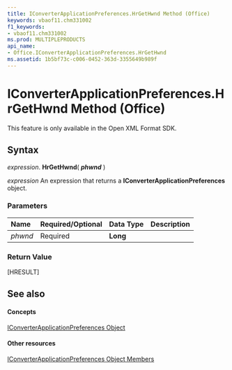 ```yaml
---
title: IConverterApplicationPreferences.HrGetHwnd Method (Office)
keywords: vbaof11.chm331002
f1_keywords:
- vbaof11.chm331002
ms.prod: MULTIPLEPRODUCTS
api_name:
- Office.IConverterApplicationPreferences.HrGetHwnd
ms.assetid: 1b5bf73c-c006-0452-363d-3355649b989f
---
```



# IConverterApplicationPreferences.HrGetHwnd Method (Office)

This feature is only available in the Open XML Format SDK.


## Syntax

 _expression_. **HrGetHwnd**( **_phwnd_** )

 _expression_ An expression that returns a **IConverterApplicationPreferences** object.


### Parameters



|**Name**|**Required/Optional**|**Data Type**|**Description**|
|:-----|:-----|:-----|:-----|
| _phwnd_|Required|**Long**||

### Return Value

[HRESULT]


## See also


#### Concepts


[IConverterApplicationPreferences Object](iconverterapplicationpreferences-object-office.md)
#### Other resources


[IConverterApplicationPreferences Object Members](iconverterapplicationpreferences-members-office.md)

